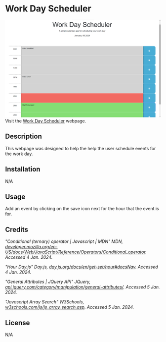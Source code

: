 # Work Day Scheduler

![Work Day Scheduler](./assets/images/screenshot.png)
Visit the [Work Day Scheduler](https://kdelaria.github.io/work-day-scheduler/) webpage.

## Description

This webpage was designed to help the help the user schedule events for the work day.

## Installation

N/A

## Usage

Add an event by clicking on the save icon next for the hour that the event is for.

## Credits

*"Conditional (ternary) operator | Javascript | MDN" MDN, *[developer.mozilla.org/en-US/docs/Web/JavaScript/Reference/Operators/Conditional_operator](https://developer.mozilla.org/en-US/docs/Web/JavaScript/Reference/Operators/Conditional_operator)*. Accessed 4 Jan. 2024.*

*"Hour Day.js" Day.js, *[day.js.org/docs/en/get-set/hour#docsNav](https://day.js.org/docs/en/get-set/hour#docsNav)*. Accessed 4 Jan. 2024.*

*"General Attributes | JQuery API" JQuery, *[api.jquery.com/category/manipulation/general-attributes/](https://api.jquery.com/category/manipulation/general-attributes/)*. Accessed 5 Jan. 2024.*

*"Javascript Array Search" W3Schools, *[w3schools.com/js/js_array_search.asp](https://www.w3schools.com/js/js_array_search.asp)*. Accessed 5 Jan. 2024.*

## License
N/A